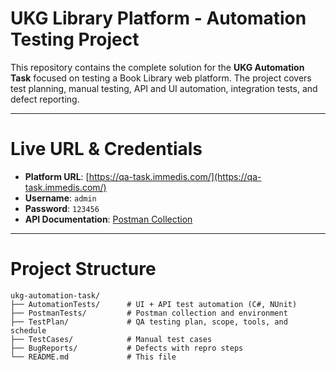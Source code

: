 ﻿# UKG Library Platform - Automation Testing Project

This repository contains the complete solution for the **UKG Automation Task** focused on testing a Book Library web platform.
The project covers test planning, manual testing, API and UI automation, integration tests, and defect reporting.

---

# Live URL & Credentials

- **Platform URL**: [https://qa-task.immedis.com/](https://qa-task.immedis.com/)
- **Username**: `admin`
- **Password**: `123456`
- **API Documentation**: [Postman Collection](https://documenter.getpostman.com/view/8102633/SWTHZukf)

---

# Project Structure
```
ukg-automation-task/
├── AutomationTests/      # UI + API test automation (C#, NUnit)
├── PostmanTests/         # Postman collection and environment
├── TestPlan/             # QA testing plan, scope, tools, and schedule
├── TestCases/            # Manual test cases
├── BugReports/           # Defects with repro steps
└── README.md             # This file
```
